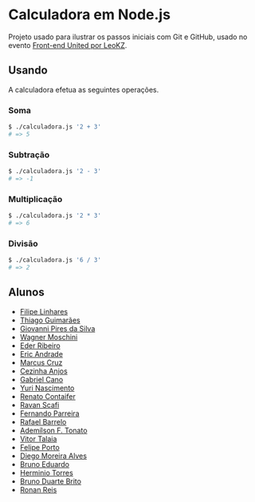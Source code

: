 # Calculadora em Node.js

Projeto usado para ilustrar os passos iniciais com Git e GitHub, usado no evento
[Front-end United por LeoKZ](http://frontendunited.io/leokzw/).


## Usando

A calculadora efetua as seguintes operações.

### Soma
```bash
$ ./calculadora.js '2 + 3'
# => 5
```

### Subtração
```bash
$ ./calculadora.js '2 - 3'
# => -1
```

### Multiplicação
```bash
$ ./calculadora.js '2 * 3'
# => 6
```

### Divisão
```bash
$ ./calculadora.js '6 / 3'
# => 2
```


## Alunos
- [Filipe Linhares](http://github.com/filipelinhares)
- [Thiago Guimarães](http://github.com/thiagogsr/)
- [Giovanni Pires da Silva](http://github.com/giovannipds/)
- [Wagner Moschini](http://github.com/wagnermoschini/)
- [Eder Ribeiro](http://github.com/ederribeiro)
- [Eric Andrade](http://github.com/ericAndrade/)
- [Marcus Cruz](https://github.com/mcruz85)
- [Cezinha Anjos](https://github.com/cesarjr)
- [Gabriel Cano](https://github.com/killuawax)
- [Yuri Nascimento](https://github.com/yurirnascimento)
- [Renato Contaifer](http://github.com/renatocontaifer/)
- [Ravan Scafi](https://github.com/rscafi)
- [Fernando Parreira](http://github.com/fparreira/)
- [Rafael Barrelo](http://github.com/rafaelbarrelo/)
- [Ademílson F. Tonato](http://github.com/ftonato/)
- [Vitor Talaia](https://github.com/vitortalaia)
- [Felipe Porto](http://github.com/felipeporto)
- [Diego Moreira Alves](https://github.com/diegomoreira92/)
- [Bruno Eduardo](https://github.com/brunoeduardo)
- [Herminio Torres](https://github.com/herminiotorres)
- [Bruno Duarte Brito](https://github.com/brunodb3)
- [Ronan Reis](https://github.com/ronanreis)
